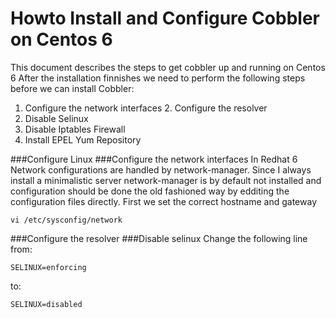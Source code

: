 # Howto Install and Configure Cobbler on Centos 6

This document describes the steps to get cobbler up and running on Centos 6
After the installation finnishes we need to perform the following steps before we can install Cobbler:

1. Configure the network interfaces 2. Configure the resolver
3. Disable Selinux
4. Disable Iptables Firewall
5. Install EPEL Yum Repository

###Configure Linux
###Configure the network interfaces
In Redhat 6 Network configurations are handled by network-manager. Since I always install a minimalistic server network-manager is by default not installed and configuration should be done the old fashioned way by edditing the configuration files directly.
First we set the correct hostname and gateway

```
vi /etc/sysconfig/network
```

###Configure the resolver
###Disable selinux
Change the following line from:
```
SELINUX=enforcing

```
to:

```
SELINUX=disabled
```